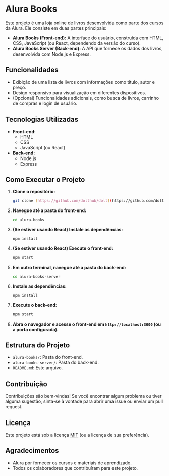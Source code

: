 # Alura Books

Este projeto é uma loja online de livros desenvolvida como parte dos cursos da Alura. Ele consiste em duas partes principais:

* **Alura Books (Front-end):** A interface do usuário, construída com HTML, CSS, JavaScript (ou React, dependendo da versão do curso).
* **Alura Books Server (Back-end):** A API que fornece os dados dos livros, desenvolvida com Node.js e Express.

## Funcionalidades

* Exibição de uma lista de livros com informações como título, autor e preço.
* Design responsivo para visualização em diferentes dispositivos.
* (Opcional) Funcionalidades adicionais, como busca de livros, carrinho de compras e login de usuário.

## Tecnologias Utilizadas

* **Front-end:**
    * HTML
    * CSS
    * JavaScript (ou React)
* **Back-end:**
    * Node.js
    * Express

## Como Executar o Projeto

1.  **Clone o repositório:**

    ```bash
    git clone [https://github.com/dolthub/dolt](https://github.com/dolthub/dolt)
    ```

2.  **Navegue até a pasta do front-end:**

    ```bash
    cd alura-books
    ```

3.  **(Se estiver usando React) Instale as dependências:**

    ```bash
    npm install
    ```

4.  **(Se estiver usando React) Execute o front-end:**

    ```bash
    npm start
    ```

5.  **Em outro terminal, navegue até a pasta do back-end:**

    ```bash
    cd alura-books-server
    ```

6.  **Instale as dependências:**

    ```bash
    npm install
    ```

7.  **Execute o back-end:**

    ```bash
    npm start
    ```

8.  **Abra o navegador e acesse o front-end em `http://localhost:3000` (ou a porta configurada).**

## Estrutura do Projeto

* `alura-books/`: Pasta do front-end.
* `alura-books-server/`: Pasta do back-end.
* `README.md`: Este arquivo.

## Contribuição

Contribuições são bem-vindas! Se você encontrar algum problema ou tiver alguma sugestão, sinta-se à vontade para abrir uma issue ou enviar um pull request.

## Licença

Este projeto está sob a licença [MIT](LICENSE) (ou a licença de sua preferência).

## Agradecimentos

* Alura por fornecer os cursos e materiais de aprendizado.
* Todos os colaboradores que contribuíram para este projeto.
